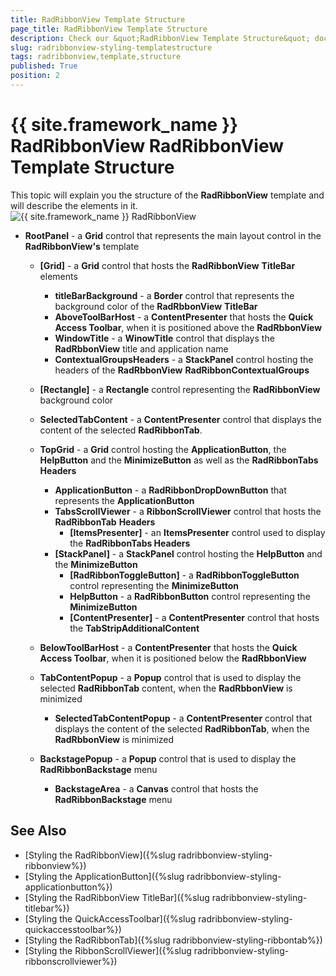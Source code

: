 ```yaml
---
title: RadRibbonView Template Structure
page_title: RadRibbonView Template Structure
description: Check our &quot;RadRibbonView Template Structure&quot; documentation article for the RadRibbonView {{ site.framework_name }} control.
slug: radribbonview-styling-templatestructure
tags: radribbonview,template,structure
published: True
position: 2
---
```


# {{ site.framework_name }} RadRibbonView RadRibbonView Template Structure

This topic will explain you the structure of the __RadRibbonView__ template and will describe the elements in it.
![{{ site.framework_name }} RadRibbonView  ](images/RibbonView_Styling_TemplateStructure.png)

* __RootPanel__ - a __Grid__ control that represents the main layout control in the __RadRibbonView's__ template						

	* __[Grid]__ - a __Grid__ control that hosts the __RadRibbonView__ __TitleBar__ elements
		* __titleBarBackground__ - a __Border__ control that represents the background color of the __RadRbbonView__ __TitleBar__
		* __AboveToolBarHost__ - a __ContentPresenter__ that hosts the __Quick Access Toolbar__, when it is positioned above the __RadRbbonView__
		* __WindowTitle__ - a __WinowTitle__ control that displays the __RadRbbonView__ title and application name
		* __ContextualGroupsHeaders__ - a __StackPanel__ control hosting the headers of the __RadRbbonView__ __RadRibbonContextualGroups__
		
	* __[Rectangle]__ - a __Rectangle__ control representing the __RadRibbonView__ background color								

	* __SelectedTabContent__ - a __ContentPresenter__ control that displays the content of the selected __RadRibbonTab__.							

	* __TopGrid__ - a __Grid__ control hosting the __ApplicationButton__, the __HelpButton__ and the __MinimizeButton__ as well as the __RadRibbonTabs__ __Headers__
	
		* __ApplicationButton__ - a __RadRibbonDropDownButton__ that represents the __ApplicationButton__
		* __TabsScrollViewer__ - a __RibbonScrollViewer__ control that hosts the __RadRibbonTab__ __Headers__		
			* __[ItemsPresenter]__ - an __ItemsPresenter__ control used to display the __RadRibbonTabs Headers__
		* __[StackPanel]__ - a __StackPanel__ control hosting the __HelpButton__ and the __MinimizeButton__		
			* __[RadRibbonToggleButton]__ - a __RadRibbonToggleButton__ control representing the __MinimizeButton__
			* __HelpButton__ - a __RadRibbonButton__ control representing the __MinimizeButton__
			* __[ContentPresenter]__ - a __ContentPresenter__ control that hosts the __TabStripAdditionalContent__
	* __BelowToolBarHost__ - a __ContentPresenter__ that hosts the __Quick Access Toolbar__, when it is positioned below the __RadRbbonView__
	* __TabContentPopup__ - a __Popup__ control that is used to display the selected __RadRibbonTab__ content, when the __RadRbbonView__ is minimized								
		* __SelectedTabContentPopup__ - a __ContentPresenter__ control that displays the content of the selected __RadRibbonTab__, when the __RadRbbonView__ is minimized
	* __BackstagePopup__ - a __Popup__ control that is used to display the __RadRibbonBackstage__ menu
		* __BackstageArea__ - a __Canvas__ control that hosts the __RadRibbonBackstage__ menu									

## See Also
 * [Styling the RadRibbonView]({%slug radribbonview-styling-ribbonview%})
 * [Styling the ApplicationButton]({%slug radribbonview-styling-applicationbutton%})
 * [Styling the RadRibbonView TitleBar]({%slug radribbonview-styling-titlebar%})
 * [Styling the QuickAccessToolbar]({%slug radribbonview-styling-quickaccesstoolbar%})
 * [Styling the RadRibbonTab]({%slug radribbonview-styling-ribbontab%})
 * [Styling the RibbonScrollViewer]({%slug radribbonview-styling-ribbonscrollviewer%})